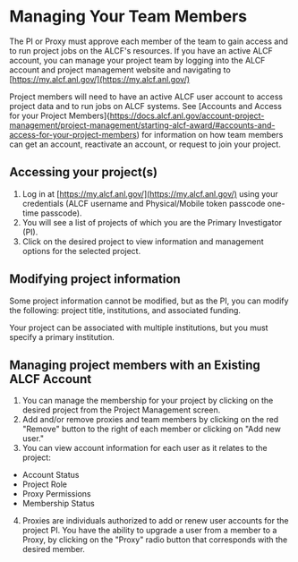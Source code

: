 # Managing Your Team Members

The PI or Proxy must approve each member of the team to gain access and to run project jobs on the ALCF's resources. If you have an active ALCF account, you can manage your project team by logging into the ALCF account and project management website and navigating to [https://my.alcf.anl.gov/](https://my.alcf.anl.gov/)

Project members will need to have an active ALCF user account to access project data and to run jobs on ALCF systems. See [Accounts and Access for your Project Members]{https://docs.alcf.anl.gov/account-project-management/project-management/starting-alcf-award/#accounts-and-access-for-your-project-members) for information on how team members can get an account, reactivate an account, or request to join your project.

## Accessing your project(s)
1. Log in at [https://my.alcf.anl.gov/](https://my.alcf.anl.gov/) using your credentials (ALCF username and Physical/Mobile token passcode one-time passcode).
2. You will see a list of projects of which you are the Primary Investigator (PI).
4. Click on the desired project to view information and management options for the selected project.

## Modifying project information
Some project information cannot be modified, but as the PI, you can modify the following: project title, institutions, and associated funding.

Your project can be associated with multiple institutions, but you must specify a primary institution.

## Managing project members with an Existing ALCF Account
1. You can manage the membership for your project by clicking on the desired project from the Project Management screen.
2. Add and/or remove proxies and team members by clicking on the red "Remove" button to the right of each member or clicking on "Add new user."
3. You can view account information for each user as it relates to the project:
  - Account Status
  - Project Role
  - Proxy Permissions
  - Membership Status

4. Proxies are individuals authorized to add or renew user accounts for the project PI. You have the ability to upgrade a user from a member to a Proxy, by clicking on the "Proxy" radio button that corresponds with the desired member.

